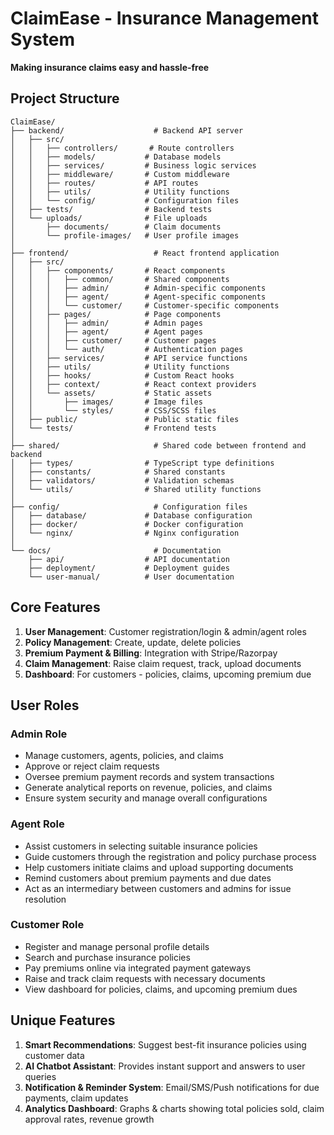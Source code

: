 # ClaimEase - Insurance Management System

**Making insurance claims easy and hassle-free**

## Project Structure

```
ClaimEase/
├── backend/                    # Backend API server
│   ├── src/
│   │   ├── controllers/       # Route controllers
│   │   ├── models/           # Database models
│   │   ├── services/         # Business logic services
│   │   ├── middleware/       # Custom middleware
│   │   ├── routes/           # API routes
│   │   ├── utils/            # Utility functions
│   │   └── config/           # Configuration files
│   ├── tests/                # Backend tests
│   └── uploads/              # File uploads
│       ├── documents/        # Claim documents
│       └── profile-images/   # User profile images
│
├── frontend/                   # React frontend application
│   ├── src/
│   │   ├── components/       # React components
│   │   │   ├── common/       # Shared components
│   │   │   ├── admin/        # Admin-specific components
│   │   │   ├── agent/        # Agent-specific components
│   │   │   └── customer/     # Customer-specific components
│   │   ├── pages/            # Page components
│   │   │   ├── admin/        # Admin pages
│   │   │   ├── agent/        # Agent pages
│   │   │   ├── customer/     # Customer pages
│   │   │   └── auth/         # Authentication pages
│   │   ├── services/         # API service functions
│   │   ├── utils/            # Utility functions
│   │   ├── hooks/            # Custom React hooks
│   │   ├── context/          # React context providers
│   │   └── assets/           # Static assets
│   │       ├── images/       # Image files
│   │       └── styles/       # CSS/SCSS files
│   ├── public/               # Public static files
│   └── tests/                # Frontend tests
│
├── shared/                     # Shared code between frontend and backend
│   ├── types/                # TypeScript type definitions
│   ├── constants/            # Shared constants
│   ├── validators/           # Validation schemas
│   └── utils/                # Shared utility functions
│
├── config/                     # Configuration files
│   ├── database/             # Database configuration
│   ├── docker/               # Docker configuration
│   └── nginx/                # Nginx configuration
│
└── docs/                       # Documentation
    ├── api/                  # API documentation
    ├── deployment/           # Deployment guides
    └── user-manual/          # User documentation
```

## Core Features

1. **User Management**: Customer registration/login & admin/agent roles
2. **Policy Management**: Create, update, delete policies
3. **Premium Payment & Billing**: Integration with Stripe/Razorpay
4. **Claim Management**: Raise claim request, track, upload documents
5. **Dashboard**: For customers - policies, claims, upcoming premium due

## User Roles

### Admin Role
- Manage customers, agents, policies, and claims
- Approve or reject claim requests
- Oversee premium payment records and system transactions
- Generate analytical reports on revenue, policies, and claims
- Ensure system security and manage overall configurations

### Agent Role
- Assist customers in selecting suitable insurance policies
- Guide customers through the registration and policy purchase process
- Help customers initiate claims and upload supporting documents
- Remind customers about premium payments and due dates
- Act as an intermediary between customers and admins for issue resolution

### Customer Role
- Register and manage personal profile details
- Search and purchase insurance policies
- Pay premiums online via integrated payment gateways
- Raise and track claim requests with necessary documents
- View dashboard for policies, claims, and upcoming premium dues

## Unique Features

1. **Smart Recommendations**: Suggest best-fit insurance policies using customer data
2. **AI Chatbot Assistant**: Provides instant support and answers to user queries
3. **Notification & Reminder System**: Email/SMS/Push notifications for due payments, claim updates
4. **Analytics Dashboard**: Graphs & charts showing total policies sold, claim approval rates, revenue growth